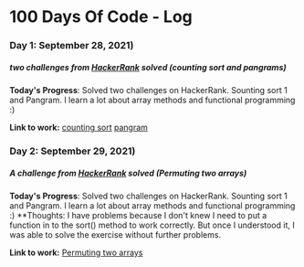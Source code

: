 # 100 Days Of Code - Log

### Day 1: September 28, 2021)
##### two challenges from [HackerRank](https://www.hackerrank.com/) solved (counting sort and pangrams)

**Today's Progress**: Solved two challenges on HackerRank. Sounting sort 1 and Pangram. I learn a lot about array methods and functional programming :)

**Link to work:** [counting sort](https://github.com/edwarhman/hackerrank-challenges/blob/main/counting-sort.js) [pangram](https://github.com/edwarhman/hackerrank-challenges/blob/main/pangrams.js)

### Day 2: September 29, 2021)
##### A challenge from [HackerRank](https://www.hackerrank.com/) solved (Permuting two arrays)

**Today's Progress**: Solved two challenges on HackerRank. Sounting sort 1 and Pangram. I learn a lot about array methods and functional programming :)
**Thoughts: I have problems because I don't knew I need to put a function in to the sort() method to work correctly. But once I understood it, I was able to solve the exercise without further problems.

**Link to work:** [Permuting two arrays](https://github.com/edwarhman/hackerrank-challenges/blob/main/permuting-two-arrays.js)
